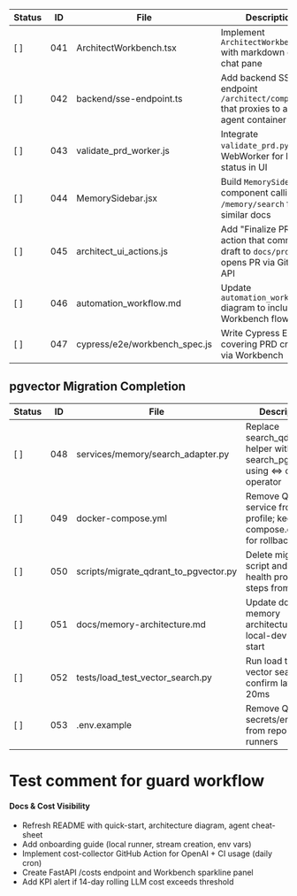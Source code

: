 <!-- ARCHITECT PROMPT: You are an AI architect.  
Generate a task breakdown from the planning bullets below.  
Return a markdown table with columns: | Status | ID | File | Description |.  
Use [ ] for unchecked tasks and [x] for completed ones. -->

| Status | ID  | File                                    | Description                                                                                         |
|--------|-----|-----------------------------------------|-----------------------------------------------------------------------------------------------------|
| [ ]    | 041 | ArchitectWorkbench.tsx                  | Implement `ArchitectWorkbench.tsx` with markdown editor + chat pane                                 |
| [ ]    | 042 | backend/sse-endpoint.ts                 | Add backend SSE endpoint `/architect/complete` that proxies to architect agent container            |
| [ ]    | 043 | validate_prd_worker.js                  | Integrate `validate_prd.py` via WebWorker for live status in UI                                     |
| [ ]    | 044 | MemorySidebar.jsx                       | Build `MemorySidebar` component calling `/memory/search` for similar docs                           |
| [ ]    | 045 | architect_ui_actions.js                 | Add "Finalize PRD" action that commits draft to `docs/prd/` and opens PR via GitHub API             |
| [ ]    | 046 | automation_workflow.md                  | Update `automation_workflow.md` diagram to include Workbench flow                                   |
| [ ]    | 047 | cypress/e2e/workbench_spec.js           | Write Cypress E2E covering PRD creation via Workbench                                               |

## pgvector Migration Completion

| Status | ID  | File                                    | Description                                                                                         |
|--------|-----|-----------------------------------------|-----------------------------------------------------------------------------------------------------|
| [ ]    | 048 | services/memory/search_adapter.py       | Replace search_qdrant() helper with search_pgvector() using <=> cosine operator                     |
| [ ]    | 049 | docker-compose.yml                      | Remove Qdrant service from core profile; keep compose.compat for rollback                           |
| [ ]    | 050 | scripts/migrate_qdrant_to_pgvector.py   | Delete migration script and Qdrant health probe steps from CI                                       |
| [ ]    | 051 | docs/memory-architecture.md             | Update docs: memory architecture, local-dev quick-start                                             |
| [ ]    | 052 | tests/load_test_vector_search.py        | Run load test (10k vector search) to confirm latency ≤ 20ms                                         |
| [ ]    | 053 | .env.example                            | Remove Qdrant secrets/env-vars from repo & runners                                                  |

# Test comment for guard workflow


#### Docs & Cost Visibility
- Refresh README with quick-start, architecture diagram, agent cheat-sheet
- Add onboarding guide (local runner, stream creation, env vars)
- Implement cost-collector GitHub Action for OpenAI + CI usage (daily cron)
- Create FastAPI /costs endpoint and Workbench sparkline panel
- Add KPI alert if 14-day rolling LLM cost exceeds threshold
